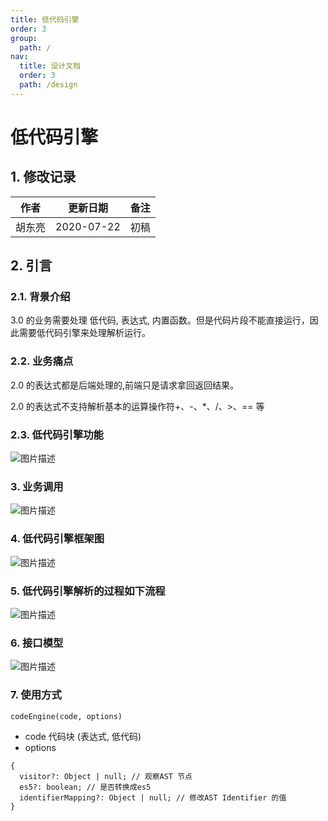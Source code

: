 ```yaml
---
title: 低代码引擎
order: 3
group:
  path: /
nav:
  title: 设计文档
  order: 3
  path: /design
---
```


# 低代码引擎

## 1. 修改记录

|作者|更新日期|备注|
|---|---|---|
|胡东亮|2020-07-22|初稿|

## 2. 引言

### 2.1. 背景介绍

3.0 的业务需要处理 低代码, 表达式, 内置函数。但是代码片段不能直接运行，因此需要低代码引擎来处理解析运行。

### 2.2. 业务痛点

2.0 的表达式都是后端处理的,前端只是请求拿回返回结果。

2.0 的表达式不支持解析基本的运算操作符+、-、*、/、>、== 等

### 2.3. 低代码引擎功能

![图片描述](https://cdn.jsdelivr.net/gh/18613109040/editor/public/images/01.png)

### 3. 业务调用

![图片描述](https://cdn.jsdelivr.net/gh/18613109040/editor/public/images/04.png)

### 4. 低代码引擎框架图

![图片描述](https://cdn.jsdelivr.net/gh/18613109040/editor/public/images/02.png)

### 5. 低代码引擎解析的过程如下流程

![图片描述](https://cdn.jsdelivr.net/gh/18613109040/editor/public/images/03.png)

### 6. 接口模型

![图片描述](https://cdn.jsdelivr.net/gh/18613109040/editor/public/images/08.png)

### 7. 使用方式

```
codeEngine(code, options)
```

- code 代码块 (表达式, 低代码)
- options

```
{
  visitor?: Object | null; // 观察AST 节点
  es5?: boolean; // 是否转换成es5
  identifierMapping?: Object | null; // 修改AST Identifier 的值
}
```
